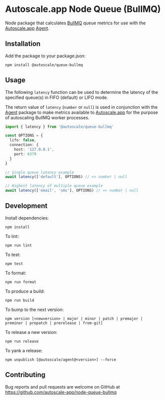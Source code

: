 # Autoscale.app Node Queue (BullMQ)

Node package that calculates [BullMQ] queue metrics for use with the [Autoscale.app] [Agent].

## Installation

Add the package to your package.json:

    npm install @autoscale/queue-bullmq

## Usage

The following `latency` function can be used to determine the latency of the specified queue(s) in FIFO (default) or LIFO mode.

The return value of `latency` (`number` or `null`) is used in conjunction with the [Agent] package to make metrics available to [Autoscale.app] for the purpose of autoscaling BullMQ worker processes.

```ts
import { latency } from '@autoscale/queue-bullmq'

const OPTIONS = {
  lifo: false,
  connection: {
    host: '127.0.0.1',
    port: 6379
  }
}

// Single queue latency example
await latency(['default'], OPTIONS) // => number | null

// Highest latency of multiple queue example
await latency(['email', 'sms'], OPTIONS) // => number | null
```

## Development

Install dependencies:

    npm install

To lint:

    npm run lint

To test:

    npm test

To format:

    npm run format

To produce a build:

    npm run build

To bump to the next version:

    npm version [<newversion> | major | minor | patch | premajor | preminor | prepatch | prerelease | from-git]

To release a new version:

    npm run release

To yank a release:

    npm unpublish [@autoscale/agent@<version>] --force

## Contributing

Bug reports and pull requests are welcome on GitHub at https://github.com/autoscale-app/node-queue-bullmq

[Autoscale.app]: https://autoscale.app
[Agent]: https://github.com/autoscale-app/node-agent
[BullMQ]: https://github.com/taskforcesh/bullmq
